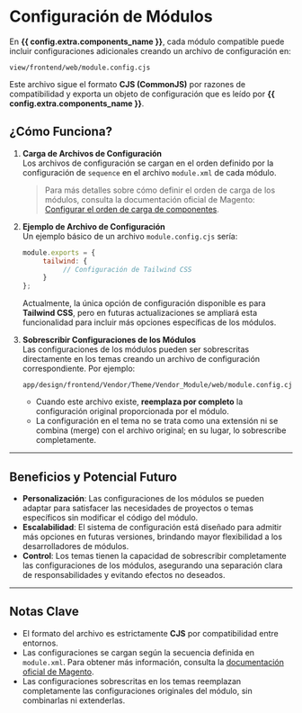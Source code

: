 # Configuración de Módulos

En **{{ config.extra.components_name }}**, cada módulo compatible puede incluir configuraciones adicionales creando un archivo de configuración en:

```
view/frontend/web/module.config.cjs
```

Este archivo sigue el formato **CJS (CommonJS)** por razones de compatibilidad y exporta un objeto de configuración que es leído por **{{ config.extra.components_name }}**.

## ¿Cómo Funciona?

1. **Carga de Archivos de Configuración**  
    Los archivos de configuración se cargan en el orden definido por la configuración de `sequence` en el archivo `module.xml` de cada módulo.
    
    > Para más detalles sobre cómo definir el orden de carga de los módulos, consulta la documentación oficial de Magento:  
    [Configurar el orden de carga de componentes](https://developer.adobe.com/commerce/php/development/build/component-load-order/).

2. **Ejemplo de Archivo de Configuración**  
    Un ejemplo básico de un archivo `module.config.cjs` sería:

    ```javascript
    module.exports = {
         tailwind: {
              // Configuración de Tailwind CSS
         }
    };
    ```

    Actualmente, la única opción de configuración disponible es para **Tailwind CSS**, pero en futuras actualizaciones se ampliará esta funcionalidad para incluir más opciones específicas de los módulos.

3. **Sobrescribir Configuraciones de los Módulos**  
    Las configuraciones de los módulos pueden ser sobrescritas directamente en los temas creando un archivo de configuración correspondiente. Por ejemplo:

    ```
    app/design/frontend/Vendor/Theme/Vendor_Module/web/module.config.cjs
    ```

    - Cuando este archivo existe, **reemplaza por completo** la configuración original proporcionada por el módulo.
    - La configuración en el tema no se trata como una extensión ni se combina (merge) con el archivo original; en su lugar, lo sobrescribe completamente.

---

## Beneficios y Potencial Futuro

- **Personalización**: Las configuraciones de los módulos se pueden adaptar para satisfacer las necesidades de proyectos o temas específicos sin modificar el código del módulo.
- **Escalabilidad**: El sistema de configuración está diseñado para admitir más opciones en futuras versiones, brindando mayor flexibilidad a los desarrolladores de módulos.
- **Control**: Los temas tienen la capacidad de sobrescribir completamente las configuraciones de los módulos, asegurando una separación clara de responsabilidades y evitando efectos no deseados.

---

## Notas Clave

- El formato del archivo es estrictamente **CJS** por compatibilidad entre entornos.
- Las configuraciones se cargan según la secuencia definida en `module.xml`. Para obtener más información, consulta la [documentación oficial de Magento](https://developer.adobe.com/commerce/php/development/build/component-load-order/).
- Las configuraciones sobrescritas en los temas reemplazan completamente las configuraciones originales del módulo, sin combinarlas ni extenderlas.
